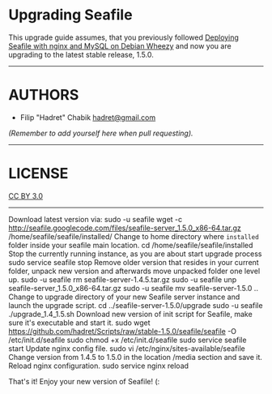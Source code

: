 Upgrading Seafile
=================

This upgrade guide assumes, that you previously followed [Deploying Seafile with nginx and MySQL on Debian Wheezy](https://github.com/hadret/Texts/blob/master/deploying_seafile_with_nginx_and_mysql_on_debian.md) and now you are upgrading to the latest stable release, 1.5.0.

* * *

AUTHORS
=======

* Filip "Hadret" Chabik <hadret@gmail.com>

_(Remember to add yourself here when pull requesting)._

* * *

LICENSE
=======

[CC BY 3.0](http://creativecommons.org/licenses/by/3.0/)

* * *

Download latest version via:
    sudo -u seafile wget -c http://seafile.googlecode.com/files/seafile-server_1.5.0_x86-64.tar.gz /home/seafile/seafile/installed/
Change to home directory where `installed` folder inside your seafile main location.
    cd /home/seafile/seafile/installed
Stop the currently running instance, as you are about start upgrade process
    sudo service seafile stop
Remove older version that resides in your current folder, unpack new version and afterwards move unpacked folder one level up.
    sudo -u seafile rm seafile-server-1.4.5.tar.gz
    sudo -u seafile unp seafile-server_1.5.0_x86-64.tar.gz
    sudo -u seafile mv seafile-server-1.5.0 ..
Change to upgrade directory of your new Seafile server instance and launch the upgrade script.
    cd ../seafile-server-1.5.0/upgrade
    sudo -u seafile ./upgrade_1.4_1.5.sh
Download new version of init script for Seafile, make sure it's executable and start it.
    sudo wget https://github.com/hadret/Scripts/raw/stable-1.5.0/seafile/seafile -O /etc/init.d/seafile
    sudo chmod +x /etc/init.d/seafile
    sudo service seafile start
Update nginx config file.
    sudo vi /etc/nginx/sites-available/seafile
Change version from 1.4.5 to 1.5.0 in the location /media section and save it.
Reload nginx configuration.
    sudo service nginx reload

That's it! Enjoy your new version of Seafile! (:
